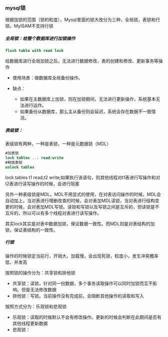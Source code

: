 ### mysql锁

根据加锁的范围（锁的粒度），Mysql里面的锁大改分为三种，全局锁，表锁和行锁。MyISAM不支持行锁

##### 全局锁：给整个数据库进行加锁操作

```sql
flush table with read lock
```

给数据库进行全局加锁之后，无法进行数据修改，表的创建和修改、更新事务等操作

- 使用场景：做数据库全局备份操作。

- 缺点：
  - 如果在主数据库上加锁，则在加锁期间，无法进行更新操作，系统基本无法进行运作。
  - 如果备份从数据库，那么主从备份则会延迟，系统会存在数据不一致情况。



##### 表级锁：

表级锁有两种，一种是表锁，一种是元数据锁（MDL）

```sql
#加表锁
lock tables ... read/write
#释放表锁
unlock tables
```

lock tables t1 read,t2 write;如果执行该语句，则其他线程对t1表进行写操作和对t2表进行读写操作的时候，会进行阻塞

另外一种表级锁是MDL。MDL不用显式的使用，在对表访问操作的时候，MDL会自动加上。当对表进行增删改查的时候，会对表加MDL读锁，当对表进行结构变更的时候，会对表加MDL写锁。读锁和写锁以及写锁之间是互斥的，但读锁是不互斥的，所以可以有多个线程对表进行读写操作。

其实lock其实是对表中数据加锁，保证数据一致性。而MDL则是对表结构的加锁，保证表结构的一致性。

##### 行锁

操作的时候锁定当前行，开销大，加载慢，会出现死锁，粒度小，发生冲突概率低，并发高





按照锁的操作分为：共享锁和排他锁

- 共享锁：读锁，针对同一份数据，多个事务读取操作可以同时加锁而互不影响。但是无法修改数据
- 排他锁：写锁。当前操作没有完成前，会阻断其他操作的读取和写入



按照方式分为：乐观锁和悲观锁

- 乐观锁：读取的时候默认不会有修改操作。更新的时候会判断在此期间是否有其他线程更新数据
- 悲观锁：




